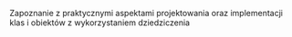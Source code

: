Zapoznanie z praktycznymi aspektami projektowania oraz implementacji klas i obiektów z wykorzystaniem dziedziczenia
